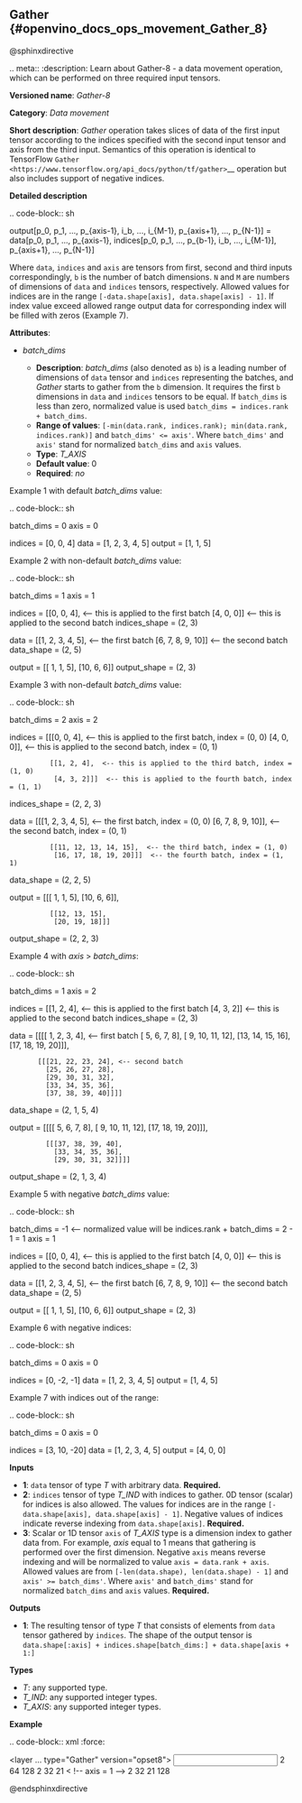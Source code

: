 ## Gather {#openvino_docs_ops_movement_Gather_8}


@sphinxdirective

.. meta::
  :description: Learn about Gather-8 - a data movement operation, 
                which can be performed on three required input tensors.

**Versioned name**: *Gather-8*

**Category**: *Data movement*

**Short description**: *Gather* operation takes slices of data of the first input tensor according to the indices
specified with the second input tensor and axis from the third input. Semantics of this operation is identical to
TensorFlow `Gather <https://www.tensorflow.org/api_docs/python/tf/gather>`__ operation but also includes
support of negative indices.

**Detailed description**

.. code-block:: sh

   output[p_0, p_1, ..., p_{axis-1}, i_b, ..., i_{M-1}, p_{axis+1}, ..., p_{N-1}] =
      data[p_0, p_1, ..., p_{axis-1}, indices[p_0, p_1, ..., p_{b-1}, i_b, ..., i_{M-1}], p_{axis+1}, ..., p_{N-1}]

Where ``data``, ``indices`` and ``axis`` are tensors from first, second and third inputs correspondingly, ``b`` is
the number of batch dimensions. ``N`` and ``M`` are numbers of dimensions of ``data`` and ``indices`` tensors, respectively.
Allowed values for indices are in the range ``[-data.shape[axis], data.shape[axis] - 1]``. If index value exceed allowed
range output data for corresponding index will be filled with zeros (Example 7).

**Attributes**:

* *batch_dims*
  
  * **Description**: *batch_dims* (also denoted as ``b``) is a leading number of dimensions of ``data`` tensor 
    and ``indices`` representing the batches, and *Gather* starts to gather from the ``b`` dimension. 
    It requires the first ``b`` dimensions in ``data`` and ``indices`` tensors to be equal. 
    If ``batch_dims`` is less than zero, normalized value is used ``batch_dims = indices.rank + batch_dims``.
  * **Range of values**: ``[-min(data.rank, indices.rank); min(data.rank, indices.rank)]`` and ``batch_dims' <= axis'``.
    Where ``batch_dims'`` and ``axis'`` stand for normalized ``batch_dims`` and ``axis`` values.
  * **Type**: *T_AXIS*
  * **Default value**: 0
  * **Required**: *no*

Example 1 with default *batch_dims* value:

.. code-block:: sh

   batch_dims = 0
   axis = 0
   
   indices = [0, 0, 4]
   data    = [1, 2, 3, 4, 5]
   output  = [1, 1, 5]

Example 2 with non-default *batch_dims* value:

.. code-block:: sh

   batch_dims = 1
   axis = 1
   
   indices = [[0, 0, 4], <-- this is applied to the first batch
              [4, 0, 0]]  <-- this is applied to the second batch
   indices_shape = (2, 3)
   
   data    = [[1, 2, 3, 4, 5],  <-- the first batch
              [6, 7, 8, 9, 10]]  <-- the second batch
   data_shape = (2, 5)
   
   output  = [[ 1, 1, 5],
              [10, 6, 6]]
   output_shape = (2, 3)


Example 3 with non-default *batch_dims* value:

.. code-block:: sh

   batch_dims = 2
   axis = 2
   
   indices = [[[0, 0, 4],  <-- this is applied to the first batch, index = (0, 0)
               [4, 0, 0]],  <-- this is applied to the second batch, index = (0, 1)
   
              [[1, 2, 4],  <-- this is applied to the third batch, index = (1, 0)
               [4, 3, 2]]]  <-- this is applied to the fourth batch, index = (1, 1)
   indices_shape = (2, 2, 3)
   
   data    = [[[1, 2, 3, 4, 5],  <-- the first batch, index = (0, 0)
               [6, 7, 8, 9, 10]],  <-- the second batch, index = (0, 1)
   
              [[11, 12, 13, 14, 15],  <-- the third batch, index = (1, 0)
               [16, 17, 18, 19, 20]]]  <-- the fourth batch, index = (1, 1)
   data_shape = (2, 2, 5)
   
   output  = [[[ 1, 1, 5],
               [10, 6, 6]],
   
              [[12, 13, 15],
               [20, 19, 18]]]
   output_shape = (2, 2, 3)

Example 4 with *axis* > *batch_dims*:

.. code-block:: sh

   batch_dims = 1
   axis = 2
   
   indices = [[1, 2, 4],  <-- this is applied to the first batch
              [4, 3, 2]]  <-- this is applied to the second batch
   indices_shape = (2, 3)
   
   data = [[[[ 1,  2,  3,  4], <-- first batch
             [ 5,  6,  7,  8],
             [ 9, 10, 11, 12],
             [13, 14, 15, 16],
             [17, 18, 19, 20]]],
   
           [[[21, 22, 23, 24], <-- second batch
             [25, 26, 27, 28],
             [29, 30, 31, 32],
             [33, 34, 35, 36],
             [37, 38, 39, 40]]]]
   data_shape = (2, 1, 5, 4)
   
   output = [[[[ 5,  6,  7,  8],
               [ 9, 10, 11, 12],
               [17, 18, 19, 20]]],
   
             [[[37, 38, 39, 40],
               [33, 34, 35, 36],
               [29, 30, 31, 32]]]]
   output_shape = (2, 1, 3, 4)


Example 5 with negative *batch_dims* value:

.. code-block:: sh

   batch_dims = -1  <-- normalized value will be indices.rank + batch_dims = 2 - 1 = 1
   axis = 1
   
   indices = [[0, 0, 4], <-- this is applied to the first batch
              [4, 0, 0]]  <-- this is applied to the second batch
   indices_shape = (2, 3)
   
   data    = [[1, 2, 3, 4, 5],  <-- the first batch
              [6, 7, 8, 9, 10]]  <-- the second batch
   data_shape = (2, 5)
   
   output  = [[ 1, 1, 5],
              [10, 6, 6]]
   output_shape = (2, 3)


Example 6 with negative indices:

.. code-block:: sh

   batch_dims = 0
   axis = 0
   
   indices = [0, -2, -1]
   data    = [1, 2, 3, 4, 5]
   output  = [1, 4, 5]


Example 7 with indices out of the range:

.. code-block:: sh

   batch_dims = 0
   axis = 0
   
   indices = [3, 10, -20] 
   data    = [1, 2, 3, 4, 5]
   output  = [4, 0, 0]


**Inputs**

* **1**:  ``data`` tensor of type *T* with arbitrary data. **Required.**
* **2**:  ``indices`` tensor of type *T_IND* with indices to gather. 0D tensor (scalar) for indices is also allowed.
  The values for indices are in the range ``[-data.shape[axis], data.shape[axis] - 1]``.
  Negative values of indices indicate reverse indexing from ``data.shape[axis]``. **Required.**
* **3**:  Scalar or 1D tensor ``axis`` of *T_AXIS* type is a dimension index to gather data from. For example,
  *axis* equal to 1 means that gathering is performed over the first dimension. Negative ``axis`` means reverse indexing and
  will be normalized to value ``axis = data.rank + axis``. Allowed values are from ``[-len(data.shape), len(data.shape) - 1]``
  and ``axis' >= batch_dims'``. Where ``axis'`` and ``batch_dims'`` stand for normalized ``batch_dims`` and ``axis`` values. **Required.**

**Outputs**

* **1**: The resulting tensor of type *T* that consists of elements from ``data`` tensor gathered by ``indices``. The shape
of the output tensor is ``data.shape[:axis] + indices.shape[batch_dims:] + data.shape[axis + 1:]``

**Types**

* *T*: any supported type.
* *T_IND*: any supported integer types.
* *T_AXIS*: any supported integer types.

**Example**

.. code-block:: xml
   :force:

   <layer ... type="Gather" version="opset8">
       <data batch_dims="1" />
       <input>
           <port id="0">
               <dim>2</dim>
               <dim>64</dim>
               <dim>128</dim>
           </port>
           <port id="1">
               <dim>2</dim>
               <dim>32</dim>
               <dim>21</dim>
           </port>
           <port id="2"/>   < !--  axis = 1  -->
       </input>
       <output>
           <port id="2">
               <dim>2</dim>
               <dim>32</dim>
               <dim>21</dim>
               <dim>128</dim>
           </port>
       </output>
   </layer>


@endsphinxdirective

